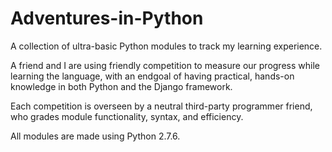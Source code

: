Adventures-in-Python
====================

A collection of ultra-basic Python modules to track my learning experience.

A friend and I are using friendly competition to measure our progress while learning the language,
with an endgoal of having practical, hands-on knowledge in both Python and the Django framework.

Each competition is overseen by a neutral third-party programmer friend, who grades module functionality, 
syntax, and efficiency.

All modules are made using Python 2.7.6.

